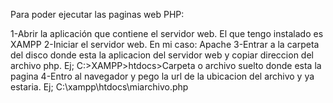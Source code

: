 Para poder ejecutar las paginas web PHP:

1-Abrir la aplicación que contiene el servidor web. El que tengo instalado es XAMPP
2-Iniciar el servidor web. En mi caso: Apache
3-Entrar a la carpeta del disco donde esta la aplicacion del servidor web y copiar direccion del archivo php. Ej; C:>XAMPP>htdocs>Carpeta o archivo suelto donde esta la pagina
4-Entro al navegador y pego la url de la ubicacion del archivo y ya estaria. Ej; C:\xampp\htdocs\miarchivo.php
